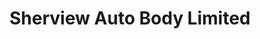 ---
title: "Sherview Auto Body Limited"
url: /toronto/sherview-auto-body-limited/
shop: car repair
---